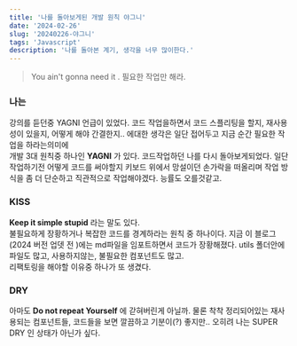 ```yaml
---
title: '나를 돌아보게된 개발 원칙 야그니'
date: '2024-02-26'
slug: '20240226-야그니'
tags: 'Javascript'
description: '나를 돌아본 계기, 생각을 너무 많이한다.'
---
```


> You ain't gonna need it . 필요한 작업만 해라.

### 나는

강의를 듣던중 YAGNI 언급이 있었다. 코드 작업을하면서 코드 스플리팅을 할지, 재사용성이 있을지, 어떻게 해야 간결한지.. 에대한 생각은 일단 접어두고 지금 순간 필요한 작업을 하라는의미에  
개발 3대 원칙중 하나인 **YAGNI** 가 있다. 코드작업하던 나를 다시 돌아보게되었다. 일단 작업하기전 어떻게 코드를 써야할지 키보드 위에서 망설이던 손가락을 떠올리며 작업 방식을 좀 더 단순하고 직관적으로 작업해야겠다.
능률도 오를것같고.

### KISS

**Keep it simple stupid** 라는 말도 있다.  
불필요하게 장황하거나 복잡한 코드를 경계하라는 원칙 중 하나이다. 지금 이 블로그(2024 버전 업뎃 전 )에는 md파일을 임포트하면서 코드가 장황해졌다. utils 폴더안에 파일도 많고, 사용하지않는, 불필요한 컴포넌트도 많고.  
리팩토링을 해야할 이유중 하나가 또 생겼다.

### DRY

아마도 **Do not repeat Yourself** 에 갇혀버린게 아닐까. 물론 착착 정리되어있는 재사용되는 컴포넌트들, 코드들을 보면 깔끔하고 기분이(?) 좋지만.. 오히려 나는 SUPER DRY 인 상태가 아닌가 싶다.
